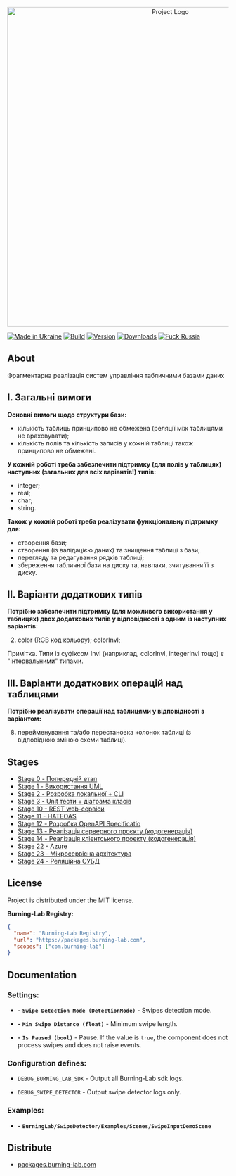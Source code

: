 <p align="center">
      <img src="https://i.ibb.co/bXbXPLn/Essential-db-logo.png" alt="Project Logo" width="726">
</p>

[![Made in Ukraine](https://img.shields.io/badge/made_in-ukraine-ffd700.svg?labelColor=0057b7)](https://github.com/PoixoN/essential-db)
[![Build](https://img.shields.io/github/workflow/status/Tyrrrz/CliFx/CI/master)](https://github.com/PoixoN/essential-db/actions)
[![Version](https://img.shields.io/nuget/v/CliFx.svg)](https://nuget.org/packages/CliFx)
[![Downloads](https://img.shields.io/nuget/dt/CliFx.svg)](https://nuget.org/packages/CliFx)
[![Fuck Russia](https://img.shields.io/badge/fuck-russia-e4181c.svg?labelColor=000000)](https://twitter.com/tyrrrz/status/1495972128977571848)

## About

Фрагментарна реалізація систем управління табличними базами даних

## І. Загальні вимоги

**Основні вимоги щодо структури бази:**

- кількість таблиць принципово не обмежена (реляції між таблицями не враховувати);
- кількість полів та кількість записів у кожній таблиці також принципово не обмежені.

**У кожній роботі треба забезпечити підтримку (для полів у таблицях) наступних (загальних для всіх варіантів!) типів:**

- integer;
- real;
- char;
- string.

**Також у кожній роботі треба реалізувати функціональну підтримку для:**

- створення бази;
- створення (із валідацією даних) та знищення таблиці з бази;
- перегляду та редагування рядків таблиці;
- збереження табличної бази на диску та, навпаки, зчитування її з диску.

## ІІ. Варіанти додаткових типів

**Потрібно забезпечити підтримку (для можливого використання у таблицях) двох додаткових типів у відповідності з одним із наступних варіантів:**

2. color (RGB код кольору); colorInvl;

Примiтка. Типи із суфіксом Invl (наприклад, colorInvl, integerInvl тощо) є "iнтервальними" типами.

## ІІІ. Варіанти додаткових операцiй над таблицями

**Потрібно реалізувати операцiї над таблицями у відповідності з варіантом:**

8. перейменування та/або перестановка колонок таблиці (з відповідною зміною схеми таблиці).

## Stages

- [Stage 0 - Попередній етап](https://github.com/PoixoN/essential-db/blob/main/docs/Step0.md)
- [Stage 1 - Використання UML](https://github.com/PoixoN/essential-db/blob/main/docs/Step1.md)
- [Stage 2 - Розробка локальної + CLI](https://github.com/PoixoN/essential-db/blob/main/docs/Step2.md)
- [Stage 3 - Unit тести + діаграма класів](https://github.com/PoixoN/essential-db/blob/main/docs/Step3.md)
- [Stage 10 - REST web-сервіси](https://github.com/PoixoN/essential-db/blob/main/docs/Step10.md)
- [Stage 11 - HATEOAS](https://github.com/PoixoN/essential-db/blob/main/docs/Step11.md)
- [Stage 12 - Розробка OpenAPI Specificatio](https://github.com/PoixoN/essential-db/blob/main/docs/Step12.md)
- [Stage 13 - Реалізація серверного проєкту (кодогенерація)](https://github.com/PoixoN/essential-db/blob/main/docs/Step13.md)
- [Stage 14 - Реалізація клієнтського проєкту (кодогенерація)](https://github.com/PoixoN/essential-db/blob/main/docs/Step14.md)
- [Stage 22 - Azure](https://github.com/PoixoN/essential-db/blob/main/docs/Step22.md)
- [Stage 23 - Мікросервісна архітектура](https://github.com/PoixoN/essential-db/blob/main/docs/Step23.md)
- [Stage 24 - Реляційна СУБД](https://github.com/PoixoN/essential-db/blob/main/docs/Step24.md)

## License

Project is distributed under the MIT license.

**Burning-Lab Registry:**

```json
{
  "name": "Burning-Lab Registry",
  "url": "https://packages.burning-lab.com",
  "scopes": ["com.burning-lab"]
}
```

## Documentation

### Settings:

- **-** **`Swipe Detection Mode (DetectionMode)`** - Swipes detection mode.

- **-** **`Min Swipe Distance (float)`** - Minimum swipe length.

- **-** **`Is Paused (bool)`** - Pause. If the value is `true`, the component does not process swipes and does not raise events.

### Configuration defines:

- `DEBUG_BURNING_LAB_SDK` - Output all Burning-Lab sdk logs.

- `DEBUG_SWIPE_DETECTOR` - Output swipe detector logs only.

### Examples:

- **-** **`BurningLab/SwipeDetector/Examples/Scenes/SwipeInputDemoScene`**

## Distribute

- [packages.burning-lab.com](https://packages.burning-lab.com/-/web/detail/com.burning-lab.swipedetector)
